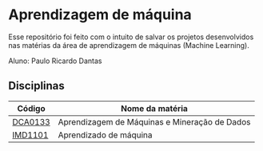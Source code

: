 # Aprendizagem de máquina
Esse repositório foi feito com o intuito de salvar os projetos desenvolvidos nas matérias da área de aprendizagem de máquinas (Machine Learning).

Aluno: Paulo Ricardo Dantas


## Disciplinas

| Código | Nome da matéria | 
|------|------|
| [DCA0133](https://github.com/rikdantas/Aprendizagem-de-Maquinas/tree/main/DCA0133) | Aprendizagem de Máquinas e Mineração de Dados |
| [IMD1101](https://github.com/rikdantas/Aprendizagem-de-Maquinas/tree/main/IMD1101) | Aprendizado de máquina |
